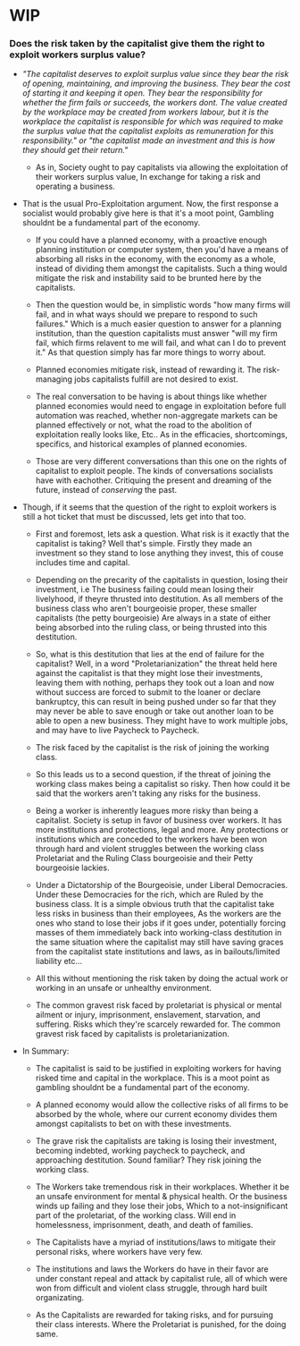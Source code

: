 # WIP

### Does the risk taken by the capitalist give them the right to exploit workers surplus value?

- *"The capitalist deserves to exploit surplus value since they bear the risk of opening, maintaining, and improving the business. They bear the cost of starting it and keeping it open. They bear the responsibility for whether the firm fails or succeeds, the workers dont. The value created by the workplace may be created from workers labour, but it is the workplace the capitalist is responsible for which was required to make the surplus value that the capitalist exploits as remuneration for this responsibility." or "the capitalist made an investment and this is how they should get their return."*
  
  - As in, Society ought to pay capitalists via allowing the exploitation of their workers surplus value, In exchange for taking a risk and operating a business. 

- That is the usual Pro-Exploitation argument. Now, the first response a socialist would probably give here is that it's a moot point, Gambling shouldnt be a fundamental part of the economy. 
  
  - If you could have a planned economy, with a proactive enough planning institution or computer system, then you'd have a means of absorbing all risks in the economy, with the economy as a whole, instead of dividing them amongst the capitalists. Such a thing would mitigate the risk and instability said to be brunted here by the capitalists.
  
  - Then the question would be, in simplistic words "how many firms will fail, and in what ways should we prepare to respond to such failures." Which is a much easier question to answer for a planning institution, than the question capitalists must answer "will my firm fail, which firms relavent to me will fail, and what can I do to prevent it." As that question simply has far more things to worry about. 
  
  - Planned economies mitigate risk, instead of rewarding it. The risk-managing jobs capitalists fulfill are not desired to exist.
  
  - The real conversation to be having is about things like whether planned economies would need to engage in exploitation before full automation was reached, whether non-aggregate markets can be planned effectively or not, what the road to the abolition of exploitation really looks like, Etc.. As in the efficacies, shortcomings, specifics, and historical examples of planned economies. 
  
  - Those are very different conversations than this one on the rights of capitalist to exploit people. The kinds of conversations socialists have with eachother. Critiquing the present and dreaming of the future, instead of *conserving* the past.

- Though, if it seems that the question of the right to exploit workers is still a hot ticket that must be discussed, lets get into that too.
  
  - First and foremost, lets ask a question. What risk is it exactly that the capitalist is taking? Well that's simple. Firstly they made an investment so they stand to lose anything they invest, this of couse includes time and capital.
  
  - Depending on the precarity of the capitalists in question, losing their investment, i.e The business failing could mean losing their livelyhood, if theyre thrusted into destitution. As all members of the business class who aren't bourgeoisie proper, these smaller capitalists (the petty bourgeoisie) Are always in a state of either being absorbed into the ruling class, or being thrusted into this destitution. 
  
  - So, what is this destitution that lies at the end of failure for the capitalist? Well, in a word "Proletarianization" the threat held here against the capitalist is that they might lose their investments, leaving them with nothing, perhaps they took out a loan and now without success are forced to submit to the loaner or declare bankruptcy, this can result in being pushed under so far that they may never be able to save enough or take out another loan to be able to open a new business. They might have to work multiple jobs, and may have to live Paycheck to Paycheck.
  
  - The risk faced by the capitalist is the risk of joining the working class.
  
  - So this leads us to a second question, if the threat of joining the working class makes being a capitalist so risky. Then how could it be said that the workers aren't taking any risks for the business. 
  
  - Being a worker is inherently leagues more risky than being a capitalist. Society is setup in favor of business over workers. It has more institutions and protections, legal and more. Any  protections or institutions which are conceded to the workers have been won through hard and violent struggles between the working class Proletariat and the Ruling Class bourgeoisie and their Petty bourgeoisie lackies.
  
  - Under a Dictatorship of the Bourgeoisie, under Liberal Democracies. Under these Democracies for the rich, which are Ruled by the business class. It is a simple obvious truth that the capitalist take less risks in 
    business than their employees, As the workers are the ones who stand to 
    lose their jobs if it goes under, potentially forcing masses of them immediately back into 
    working-class destitution in the same situation where the capitalist may still have saving 
    graces from the capitalist state institutions and laws, as in bailouts/limited liability etc... 
  
  - All this without mentioning the risk taken by doing the actual work or
    working in an unsafe or unhealthy environment.
  
  - The common gravest risk faced by proletariat is physical or mental ailment or injury, imprisonment, enslavement, starvation, and suffering. Risks which they're scarcely rewarded for. The common gravest risk faced by capitalists is proletarianization.

- In Summary:
  
  - The capitalist is said to be justified in exploiting workers for having risked time and capital in the workplace. This is a moot point as gambling shouldnt be a fundamental part of the economy.
  
  - A planned economy would allow the collective risks of all firms to be absorbed by the whole, where our current economy divides them amongst capitalists to bet on with these investments.
  
  - The grave risk the capitalists are taking is losing their investment, becoming indebted, working paycheck to paycheck, and approaching destitution. Sound familiar? They risk joining the working class.
  
  - The Workers take tremendous risk in their workplaces. Whether it be an unsafe environment for mental & physical health. Or the business winds up failing and they lose their jobs, Which to a not-insignificant part of the proletariat, of the working class. Will end in homelessness, imprisonment, death, and death of families.
  
  - The Capitalists have a myriad of institutions/laws to mitigate their personal risks, where workers have very few. 
  
  - The institutions and laws the Workers do have in their favor are under constant repeal and attack by capitalist rule, all of which were won from difficult and violent class struggle, through hard built organizating.
  
  - As the Capitalists are rewarded for taking risks, and for pursuing their class interests. Where the Proletariat is punished, for the doing same.
